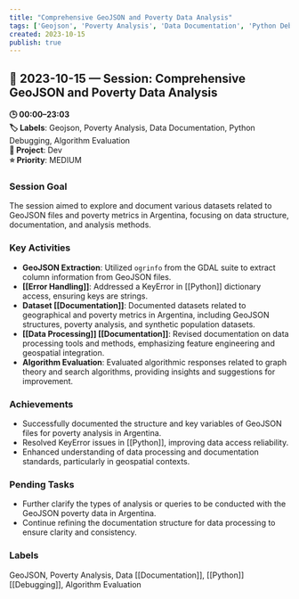```yaml
---
title: "Comprehensive GeoJSON and Poverty Data Analysis"
tags: ['Geojson', 'Poverty Analysis', 'Data Documentation', 'Python Debugging', 'Algorithm Evaluation']
created: 2023-10-15
publish: true
---
```


## 📅 2023-10-15 — Session: Comprehensive GeoJSON and Poverty Data Analysis

**🕒 00:00–23:03**  
**🏷️ Labels**: Geojson, Poverty Analysis, Data Documentation, Python Debugging, Algorithm Evaluation  
**📂 Project**: Dev  
**⭐ Priority**: MEDIUM  


### Session Goal
The session aimed to explore and document various datasets related to GeoJSON files and poverty metrics in Argentina, focusing on data structure, documentation, and analysis methods.

### Key Activities
- **GeoJSON Extraction**: Utilized `ogrinfo` from the GDAL suite to extract column information from GeoJSON files.
- **[[Error Handling]]**: Addressed a KeyError in [[Python]] dictionary access, ensuring keys are strings.
- **Dataset [[Documentation]]**: Documented datasets related to geographical and poverty metrics in Argentina, including GeoJSON structures, poverty analysis, and synthetic population datasets.
- **[[Data Processing]] [[Documentation]]**: Revised documentation on data processing tools and methods, emphasizing feature engineering and geospatial integration.
- **Algorithm Evaluation**: Evaluated algorithmic responses related to graph theory and search algorithms, providing insights and suggestions for improvement.

### Achievements
- Successfully documented the structure and key variables of GeoJSON files for poverty analysis in Argentina.
- Resolved KeyError issues in [[Python]], improving data access reliability.
- Enhanced understanding of data processing and documentation standards, particularly in geospatial contexts.

### Pending Tasks
- Further clarify the types of analysis or queries to be conducted with the GeoJSON poverty data in Argentina.
- Continue refining the documentation structure for data processing to ensure clarity and consistency.

### Labels
GeoJSON, Poverty Analysis, Data [[Documentation]], [[Python]] [[Debugging]], Algorithm Evaluation
